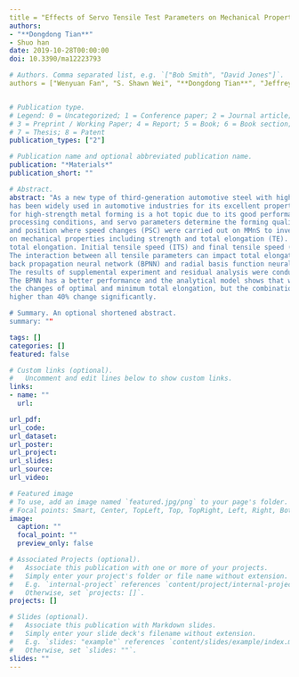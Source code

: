```yaml
---
title = "Effects of Servo Tensile Test Parameters on Mechanical Properties of Medium-Mn Steel"
authors:
- "**Dongdong Tian**"
- Shuo han
date: 2019-10-28T00:00:00
doi: 10.3390/ma12223793

# Authors. Comma separated list, e.g. `["Bob Smith", "David Jones"]`.
authors = ["Wenyuan Fan", "S. Shawn Wei", "**Dongdong Tian**", "Jeffrey J. McGuire", "Douglas A. Wiens"]


# Publication type.
# Legend: 0 = Uncategorized; 1 = Conference paper; 2 = Journal article;
# 3 = Preprint / Working Paper; 4 = Report; 5 = Book; 6 = Book section;
# 7 = Thesis; 8 = Patent
publication_types: ["2"]

# Publication name and optional abbreviated publication name.
publication: "*Materials*"
publication_short: ""

# Abstract.
abstract: "As a new type of third-generation automotive steel with high strength and plasticity, medium-Mn steel (MMnS)
has been widely used in automotive industries for its excellent properties. In recent years, servo stamping technology
for high-strength metal forming is a hot topic due to its good performance in forming under complex
processing conditions, and servo parameters determine the forming quality. In this paper, experiments considering tensile speed
and position where speed changes (PSC) were carried out on MMnS to investigate the influences of tensile parameters
on mechanical properties including strength and total elongation (TE). The results show that PSC does not significantly impact
total elongation. Initial tensile speed (ITS) and final tensile speed (FTS) significantly impact the total elongation.
The interaction between all tensile parameters can impact total elongation. Two artificial neuralnetworks,
back propagation neural network (BPNN) and radial basis function neural network (RBFNN), were used to establish analytical models.
The results of supplemental experiment and residual analysis were conducted to verify the accuracy of the analytical models.
The BPNN has a better performance and the analytical model shows that with the increase of PSC, it has a slight impact on 
the changes of optimal and minimum total elongation, but the combinations of tensile parameters to obtain total elongations
higher than 40% change significantly. 

# Summary. An optional shortened abstract.
summary: ""

tags: []
categories: []
featured: false

# Custom links (optional).
#   Uncomment and edit lines below to show custom links.
links:
- name: ""
  url: 

url_pdf:
url_code:
url_dataset:
url_poster:
url_project:
url_slides:
url_source:
url_video:

# Featured image
# To use, add an image named `featured.jpg/png` to your page's folder.
# Focal points: Smart, Center, TopLeft, Top, TopRight, Left, Right, BottomLeft, Bottom, BottomRight.
image:
  caption: ""
  focal_point: ""
  preview_only: false

# Associated Projects (optional).
#   Associate this publication with one or more of your projects.
#   Simply enter your project's folder or file name without extension.
#   E.g. `internal-project` references `content/project/internal-project/index.md`.
#   Otherwise, set `projects: []`.
projects: []

# Slides (optional).
#   Associate this publication with Markdown slides.
#   Simply enter your slide deck's filename without extension.
#   E.g. `slides: "example"` references `content/slides/example/index.md`.
#   Otherwise, set `slides: ""`.
slides: ""
---
```

